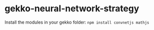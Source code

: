 # gekko-neural-network-strategy

Install the modules in your gekko folder: `npm install convnetjs mathjs`
